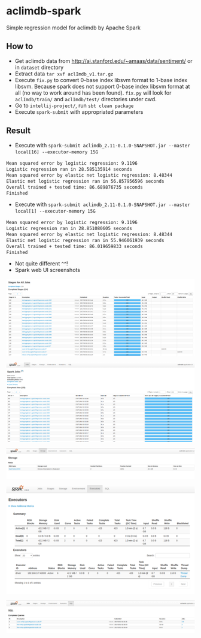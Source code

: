 # aclimdb-spark
Simple regression model for aclimdb by Apache Spark

## How to

- Get aclimdb data from http://ai.stanford.edu/~amaas/data/sentiment/ or in `dataset` directory
- Extract data `tar xvf aclImdb_v1.tar.gz`
- Execute `fix.py` to convert 0-base index libsvm format to 1-base index libsvm. Because spark does not support 0-base index libsvm format at all (no way to work around has been found). `fix.py` will look for `aclImdb/train/` and `aclImdb/test/` directories under cwd.
- Go to `intellij-project/`, run `sbt clean package`
- Execute `spark-submit` with appropriated parameters


## Result
- Execute with `spark-submit aclimdb_2.11-0.1.0-SNAPSHOT.jar --master local[16] --executor-memory 15G`

```
Mean squared error by logistic regression: 9.1196
Logistic regression ran in 28.585135914 seconds
Mean squared error by elastic net logistic regression: 8.48344
Elastic net logistic regression ran in 56.857956596 seconds
Overall trained + tested time: 86.689876735 seconds
Finished
```

- Execute with `spark-submit aclimdb_2.11-0.1.0-SNAPSHOT.jar --master local[1] --executor-memory 15G`
```
Mean squared error by logistic regression: 9.1196
Logistic regression ran in 28.851080605 seconds
Mean squared error by elastic net logistic regression: 8.48344
Elastic net logistic regression ran in 55.946061939 seconds
Overall trained + tested time: 86.019659833 seconds
Finished
```

- Not quite different ^^!
- Spark web UI screenshots

![Screenshot1](screenshots/1.png)

![Screenshot2](screenshots/2.png)

![Screenshot3](screenshots/3.png)

![Screenshot4](screenshots/4.png)

![Screenshot5](screenshots/5.png)
